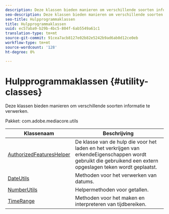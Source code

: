```yaml
---
description: Deze klassen bieden manieren om verschillende soorten informatie te verwerken.
seo-description: Deze klassen bieden manieren om verschillende soorten informatie te verwerken.
seo-title: Hulpprogrammaklassen
title: Hulpprogrammaklassen
uuid: ec57aba9-b29b-4bc5-804f-6ab5549a61c1
translation-type: tm+mt
source-git-commit: 91cea7acb8127e02b82e5242b9ad6ab0d12ce0eb
workflow-type: tm+mt
source-wordcount: '128'
ht-degree: 0%

---
```



# Hulpprogrammaklassen {#utility-classes}

Deze klassen bieden manieren om verschillende soorten informatie te verwerken.

Pakket: com.adobe.mediacore.utils

<!-- 

Comment Type: draft
(https://help.adobe.com/en_US/primetime/api/psdk/asdoc-dhls_1.4/com/adobe/mediacore/utils/package-summary.html)

-->

| Klassenaam | Beschrijving |
|---|---|
| [AuthorizedFeaturesHelper](https://help.adobe.com/en_US/primetime/api/psdk/asdoc-dhls_1.4/com/adobe/mediacore/utils/AuthorizedFeaturesHelper.html) | De klasse van de hulp die voor het laden en het verkrijgen van erkendeEigenschappen wordt gebruikt die gebruikend een extern opgeslagen teken wordt geplaatst. |
| [DateUtils](https://help.adobe.com/en_US/primetime/api/psdk/asdoc-dhls_1.4/com/adobe/mediacore/utils/DateUtils.html) | Methoden voor het verwerken van datums. |
| [NumberUtils](https://help.adobe.com/en_US/primetime/api/psdk/asdoc-dhls_1.4/com/adobe/mediacore/utils/NumberUtils.html) | Helpermethoden voor getallen. |
| [TimeRange](https://help.adobe.com/en_US/primetime/api/psdk/javadoc_1.4/com/adobe/mediacore/utils/TimeRange.html) | Methoden voor het maken en interpreteren van tijdbereiken. |

